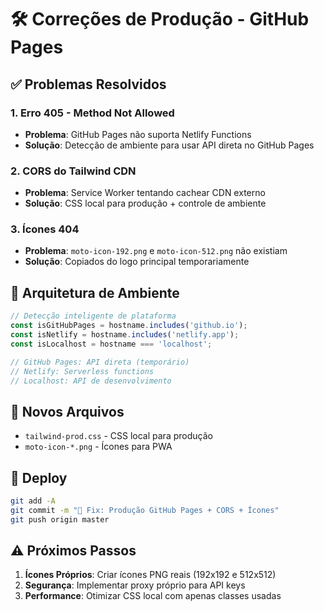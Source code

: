 # 🛠️ Correções de Produção - GitHub Pages

## ✅ Problemas Resolvidos

### 1. **Erro 405 - Method Not Allowed** 
- **Problema**: GitHub Pages não suporta Netlify Functions
- **Solução**: Detecção de ambiente para usar API direta no GitHub Pages

### 2. **CORS do Tailwind CDN**
- **Problema**: Service Worker tentando cachear CDN externo
- **Solução**: CSS local para produção + controle de ambiente

### 3. **Ícones 404**
- **Problema**: `moto-icon-192.png` e `moto-icon-512.png` não existiam
- **Solução**: Copiados do logo principal temporariamente

## 🔧 Arquitetura de Ambiente

```javascript
// Detecção inteligente de plataforma
const isGitHubPages = hostname.includes('github.io');
const isNetlify = hostname.includes('netlify.app');
const isLocalhost = hostname === 'localhost';

// GitHub Pages: API direta (temporário)
// Netlify: Serverless functions
// Localhost: API de desenvolvimento
```

## 📁 Novos Arquivos

- `tailwind-prod.css` - CSS local para produção
- `moto-icon-*.png` - Ícones para PWA

## 🚀 Deploy

```bash
git add -A
git commit -m "🔧 Fix: Produção GitHub Pages + CORS + Ícones"
git push origin master
```

## ⚠️ Próximos Passos

1. **Ícones Próprios**: Criar ícones PNG reais (192x192 e 512x512)
2. **Segurança**: Implementar proxy próprio para API keys
3. **Performance**: Otimizar CSS local com apenas classes usadas